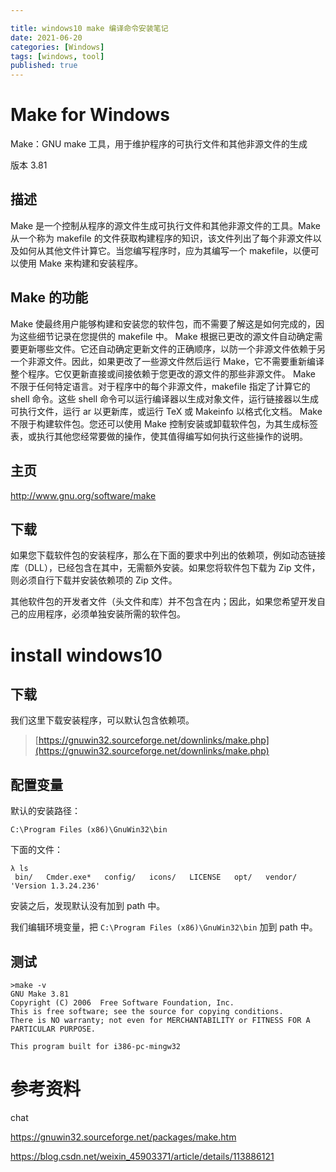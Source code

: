 ```yaml
---

title: windows10 make 编译命令安装笔记
date: 2021-06-20
categories: [Windows]
tags: [windows, tool]
published: true
---
```



# Make for Windows

Make：GNU make 工具，用于维护程序的可执行文件和其他非源文件的生成

版本
3.81

## 描述

Make 是一个控制从程序的源文件生成可执行文件和其他非源文件的工具。Make 从一个称为 makefile 的文件获取构建程序的知识，该文件列出了每个非源文件以及如何从其他文件计算它。当您编写程序时，应为其编写一个 makefile，以便可以使用 Make 来构建和安装程序。

## Make 的功能

Make 使最终用户能够构建和安装您的软件包，而不需要了解这是如何完成的，因为这些细节记录在您提供的 makefile 中。
Make 根据已更改的源文件自动确定需要更新哪些文件。它还自动确定更新文件的正确顺序，以防一个非源文件依赖于另一个非源文件。因此，如果更改了一些源文件然后运行 Make，它不需要重新编译整个程序。它仅更新直接或间接依赖于您更改的源文件的那些非源文件。
Make 不限于任何特定语言。对于程序中的每个非源文件，makefile 指定了计算它的 shell 命令。这些 shell 命令可以运行编译器以生成对象文件，运行链接器以生成可执行文件，运行 ar 以更新库，或运行 TeX 或 Makeinfo 以格式化文档。
Make 不限于构建软件包。您还可以使用 Make 控制安装或卸载软件包，为其生成标签表，或执行其他您经常要做的操作，使其值得编写如何执行这些操作的说明。

## 主页

http://www.gnu.org/software/make

## 下载

如果您下载软件包的安装程序，那么在下面的要求中列出的依赖项，例如动态链接库（DLL），已经包含在其中，无需额外安装。如果您将软件包下载为 Zip 文件，则必须自行下载并安装依赖项的 Zip 文件。

其他软件包的开发者文件（头文件和库）并不包含在内；因此，如果您希望开发自己的应用程序，必须单独安装所需的软件包。

# install windows10

## 下载

我们这里下载安装程序，可以默认包含依赖项。

> [https://gnuwin32.sourceforge.net/downlinks/make.php](https://gnuwin32.sourceforge.net/downlinks/make.php)


## 配置变量

默认的安装路径：

```
C:\Program Files (x86)\GnuWin32\bin
```

下面的文件：

```
λ ls
 bin/   Cmder.exe*   config/   icons/   LICENSE   opt/   vendor/  'Version 1.3.24.236'
```

安装之后，发现默认没有加到 path 中。

我们编辑环境变量，把 `C:\Program Files (x86)\GnuWin32\bin` 加到 path 中。



## 测试

```
>make -v
GNU Make 3.81
Copyright (C) 2006  Free Software Foundation, Inc.
This is free software; see the source for copying conditions.
There is NO warranty; not even for MERCHANTABILITY or FITNESS FOR A
PARTICULAR PURPOSE.

This program built for i386-pc-mingw32
```



# 参考资料

chat

https://gnuwin32.sourceforge.net/packages/make.htm

https://blog.csdn.net/weixin_45903371/article/details/113886121

